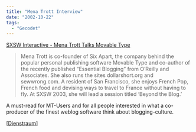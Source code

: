 ```yaml
---
title: "Mena Trott Interview"
date: "2002-10-22"
tags:
  - "Gecodet"
---
```


[SXSW Interactive - Mena Trott Talks Movable Type](https://web.archive.org/web/20040630223620/http://2002.sxsw.com/interactive/tech_report/mena_trott.php "SXSW Interactive - The Tech Report interactive")

> Mena Trott is co-founder of Six Apart, the company behind the popular personal publishing software Movable Type and co-author of the recently published “Essential Blogging” from O’Reilly and Associates. She also runs the sites dollarshort.org and sewwrong.com. A resident of San Francisco, she enjoys French Pop, French food and devising ways to travel to France without having to fly. At SXSW 2003, she will lead a session titled ‘Beyond the Blog.’

A must-read for MT-Users and for all people interested in what a co-producer of the finest weblog software think about blogging-culture.

\[[Dienstraum](https://web.archive.org/web/20040630223620/http://www.dienstraum.com/archiv/001449.shtml)\]
